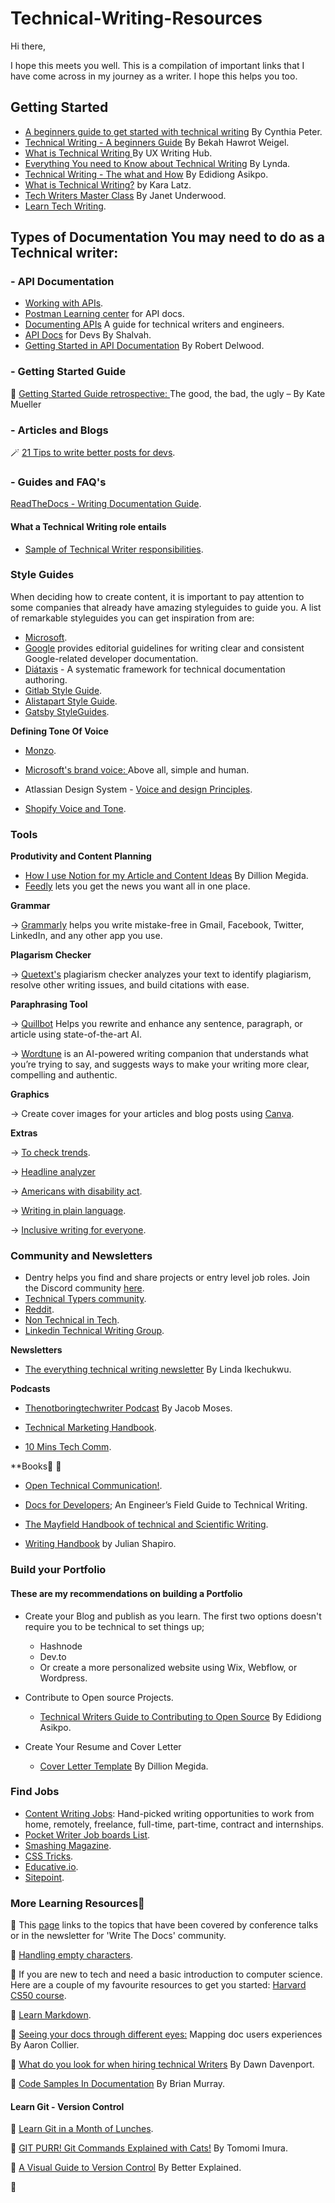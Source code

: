 # Technical-Writing-Resources

Hi there, 

I hope this meets you well. 
This is a compilation of important links that I have come across in my journey as a writer. I hope this helps you too.

## Getting Started
- [A beginners guide to get started with technical writing](https://cynthiapeter.com/a-beginners-guide-to-get-started-with-technical-writing) By Cynthia Peter.
- [Technical Writing - A beginners Guide](https://developers.deepgram.com/blog/2022/03/technical-writing-a-beginners-guide/) By Bekah Hawrot Weigel.
- [What is Technical Writing ](https://uxwritinghub.com/what-is-technical-writing/) By UX Writing Hub.
- [Everything You need to Know about Technical Writing](https://www.everythingtechnicalwriting.com/everything-you-need-to-know-about-technical-writing/) By Lynda.
- [Technical Writing - The what and How](https://edidiongasikpo.com/technical-writing-what-and-how) By Edidiong Asikpo.
- [What is Technical Writing?](https://www.instructionalsolutions.com/blog/what-is-technical-writing) by Kara Latz.
- [Tech Writers Master Class](https://www.udemy.com/course/tech-writers-master-class/) By Janet Underwood.
- [Learn Tech Writing](https://learntechwriting.co/learn-tech-writing/technical-writing/learning-enough-english.html).

## Types of Documentation You may need to do as a Technical writer:

### - API Documentation
  * [Working with APIs](https://support.knowledgeowl.com/help/working-with-apis).
  * [Postman Learning center](https://learning.postman.com/docs/publishing-your-api/documenting-your-api/) for API docs.
  * [Documenting APIs](https://idratherbewriting.com/learnapidoc/) A guide for technical writers and engineers.
  * [API Docs](https://apidocsfordevs.com/) for Devs By Shalvah.
  * [Getting Started in API Documentation](http://writeonce.org/starting_as_a_programmer_writer.php) By Robert Delwood.

### - Getting Started Guide

📰 [Getting Started Guide retrospective: ](https://www.knowledgeowl.com/home/getting-started-guide-retrospective) The good, the bad, the ugly – By Kate Mueller
 
### - Articles and Blogs

🪄 [21 Tips to write better posts for devs](https://semaphoreci.com/blog/tips-to-write-for-developers).

### - Guides and FAQ's

[ReadTheDocs - Writing Documentation Guide](https://docs-guide.readthedocs.io/en/latest/writing/).

#### What a Technical Writing role entails

 * [Sample of Technical Writer responsibilities](https://about.gitlab.com/handbook/engineering/ux/technical-writing/#assignments-to-development-guidelines).

### Style Guides

When deciding how to create content, it is important to pay attention to some companies that already have amazing styleguides to guide you. A list of remarkable styleguides you can get inspiration from are:

* [Microsoft](https://docs.microsoft.com/en-us/style-guide/welcome/).
* [Google](https://developers.google.com/style) provides editorial guidelines for writing clear and consistent Google-related developer documentation.
* [Diátaxis](https://diataxis.fr/) - A systematic framework for technical documentation authoring.
* [Gitlab Style Guide](https://docs.gitlab.com/ee/development/documentation/styleguide/).
* [Alistapart Style Guide](https://alistapart.com/about/style-guide/).
* [Gatsby StyleGuides](https://www.gatsbyjs.com/contributing/gatsby-style-guide/).


**Defining Tone Of Voice**

* [Monzo](https://monzo.com/tone-of-voice/).

* [Microsoft's brand voice: ](https://docs.microsoft.com/en-us/style-guide/brand-voice-above-all-simple-human) Above all, simple and human.

* Atlassian Design System - [Voice and design Principles](https://atlassian.design/content/voice-and-tone-principles).

* [Shopify Voice and Tone](https://polaris.shopify.com/content/voice-and-tone#navigation).


### Tools

**Produtivity and Content Planning**

   * [How I use Notion for my Article and Content Ideas](https://www.youtube.com/watch?v=yxbAX6vTUgc) By Dillion Megida.
   * [Feedly](https://feedly.com/i/welcome) lets you get the news you want all in one place.

**Grammar**
  
  → [Grammarly](https://app.grammarly.com/) helps you write mistake-free in Gmail, Facebook, Twitter, LinkedIn, and any other app you use.

**Plagarism Checker**

  → [Quetext's](https://www.quetext.com/) plagiarism checker analyzes your text to identify plagiarism, resolve other writing issues, and build citations with ease.
  
**Paraphrasing Tool**

  → [Quillbot](https://quillbot.com/) Helps you rewrite and enhance any sentence, paragraph, or article using state-of-the-art AI.
  
  → [Wordtune](https://www.wordtune.com/) is an AI-powered writing companion that understands what you’re trying to say, and suggests ways to make your writing more clear, compelling and authentic. 
  
 **Graphics**
 
  → Create cover images for your articles and blog posts using [Canva](canva.com).
  
  
  
**Extras**   

  → [To check trends](https://trends.google.com/).
  
  → [Headline analyzer](https://headlines.coschedule.com/headlines)
  
  → [Americans with disability act](https://adata.org/learn-about-ada).
  
  → [Writing in plain language](https://www.plainlanguage.gov/law/).
  
  → [Inclusive writing for everyone](https://www.witty.works/).
  
  
  
### Community and Newsletters

* Dentry helps you find and share projects or entry level job roles. Join the Discord community [here](https://discord.gg/baUm7zuYUD).
* [Technical Typers community](https://discord.gg/2zGqkPVAy6).
* [Reddit](https://www.reddit.com/r/technicalwriting/).
* [Non Technical in Tech](https://join.slack.com/t/nontechintech/shared_invite/zt-s9eg89md-oa_0xTZpVn2iYZvOoAIhBQ).
* [Linkedin Technical Writing Group](https://www.linkedin.com/groups/112571/).


**Newsletters**

* [The everything technical writing newsletter](https://www.getrevue.co/profile/_mslinda?subscribe_form=issue-page-header) By Linda Ikechukwu.


**Podcasts**

* [Thenotboringtechwriter Podcast](https://www.thenotboringtechwriter.com/) By Jacob Moses.

* [Technical Marketing Handbook](https://www.stitcher.com/show/technical-marketing-handbook).

* [10 Mins Tech Comm](https://www.stitcher.com/show/10minute-tech-comm).


**Books📘 📘 

 * [Open Technical Communication!](https://alg.manifoldapp.org/read/open-technical-communication/section/67ef90ba-8ca3-4e8e-abb0-0a3966cf2ac7).
 
 * [Docs for Developers](https://www.amazon.com/dp/1484272161/ref=cm_sw_r_awdo_navT_g_SV4HMY0QJNCGSEZ96T21); An Engineer’s Field Guide to Technical Writing.
 
 * [The Mayfield Handbook of technical and Scientific Writing](http://www.mit.edu/course/21/21.guide/toc.htm).

 * [Writing Handbook](https://www.julian.com/guide/write/intro) by Julian Shapiro.
 

### Build your Portfolio

#### These are my recommendations on building a Portfolio

* Create your Blog and publish as you learn. The first two options doesn't require you to be technical to set things up;
    * Hashnode
    * Dev.to
    * Or create a more personalized website using Wix, Webflow, or Wordpress.
    
* Contribute to Open source Projects.
    * [Technical Writers Guide to Contributing to Open Source](https://edidiongasikpo.com/the-technical-writers-guide-to-contributing-to-open-source-projects) By Edidiong Asikpo.
    
* Create Your Resume and Cover Letter
    * [Cover Letter Template](https://dillionmegida.com/p/cover-letter-template/) By Dillion Megida.


### Find Jobs

* [Content Writing Jobs](https://contentwritingjobs.com/find-job/technical): Hand-picked writing opportunities to work from home, remotely, freelance, full-time, part-time, contract and internships.
* [Pocket Writer Job boards List](https://github.com/CynthiaPeter/pocket-writer-job-boards-list).
* [Smashing Magazine](https://www.smashingmagazine.com/write-for-us/).
* [CSS Tricks](https://css-tricks.com/guest-posting/).
* [Educative.io](https://www.educative.io/m/educativeio-edpresso-write-with-us).
* [Sitepoint](https://www.sitepoint.com/write-for-us/).

### More Learning Resources📘

📘 This [page](https://www.writethedocs.org/topics/) links to the topics that have been covered by conference talks or in the newsletter for 'Write The Docs' community.

📘 [Handling empty characters](https://emptycharacter.com/).

📘 If you are new to tech and need a basic introduction to computer science. Here are a couple of my favourite resources to get you started: 
[Harvard CS50 course](https://cs50.harvard.edu/x/2021/weeks/0/).

📘 [Learn Markdown](https://www.markdownguide.org/getting-started/).

📀 [Seeing your docs through different eyes:](https://www.youtube.com/watch?v=vj7TyUgBEW8) Mapping doc users experiences By Aaron Collier.

📀 [What do you look for when hiring technical Writers](https://www.youtube.com/watch?v=tv1DhmUT-Fo) By Dawn Davenport.

📀 [Code Samples In Documentation](https://www.youtube.com/watch?v=_gtzUpvGfXY) By Brian Murray.



#### Learn Git - Version Control

📘 [Learn Git in a Month of Lunches](https://ng1lib.org/book/2608857/0cb40e).

📘 [GIT PURR! Git Commands Explained with Cats!](https://girliemac.com/blog/2017/12/26/git-purr/) By Tomomi Imura.

📘 [A Visual Guide to Version Control](https://betterexplained.com/articles/a-visual-guide-to-version-control/) By Better Explained.

📀 
